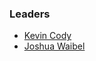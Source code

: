 ### Leaders

* [Kevin Cody](mailto:kevin.cody@owasp.org)
* [Joshua Waibel](mailto:joshua.waibel@owasp.org)
